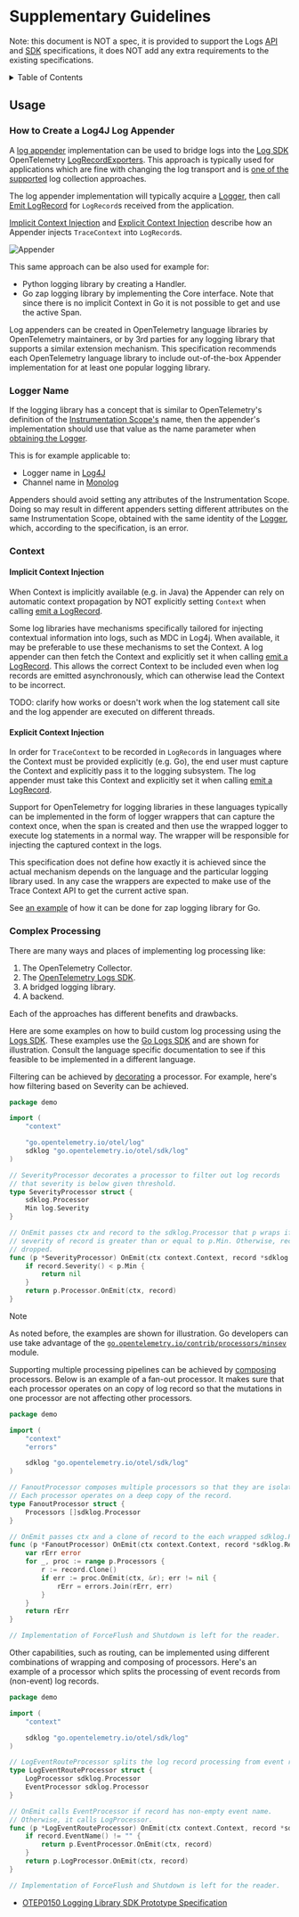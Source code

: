 # Supplementary Guidelines

Note: this document is NOT a spec, it is provided to support the Logs
[API](./api.md) and [SDK](./sdk.md) specifications, it does NOT add any
extra requirements to the existing specifications.

<details>
<summary>Table of Contents</summary>

<!-- Re-generate TOC with `markdown-toc --no-first-h1 -i` -->

<!-- toc -->

- [Usage](#usage)
  * [How to Create a Log4J Log Appender](#how-to-create-a-log4j-log-appender)
  * [Logger Name](#logger-name)
  * [Context](#context)
    + [Implicit Context Injection](#implicit-context-injection)
    + [Explicit Context Injection](#explicit-context-injection)
  * [Complex Processing](#complex-processing)

<!-- tocstop -->

</details>

## Usage

### How to Create a Log4J Log Appender

A [log appender](../glossary.md#log-appender--bridge) implementation can be used
to bridge logs into the [Log SDK](./sdk.md)
OpenTelemetry [LogRecordExporters](sdk.md#logrecordexporter). This approach is
typically used for applications which are fine with changing the log transport
and is [one of the supported](README.md#direct-to-collector) log collection
approaches.

The log appender implementation will typically acquire a
[Logger](./api.md#logger), then
call [Emit LogRecord](./api.md#emit-a-logrecord) for `LogRecord`s
received from the application.

[Implicit Context Injection](#implicit-context-injection)
and [Explicit Context Injection](#explicit-context-injection) describe how an
Appender injects `TraceContext` into `LogRecord`s.

![Appender](img/appender.png)

This same approach can be also used for example for:

- Python logging library by creating a Handler.
- Go zap logging library by implementing the Core interface. Note that since
  there is no implicit Context in Go it is not possible to get and use the
  active Span.

Log appenders can be created in OpenTelemetry language libraries by OpenTelemetry
maintainers, or by 3rd parties for any logging library that supports a similar
extension mechanism. This specification recommends each OpenTelemetry language
library to include out-of-the-box Appender implementation for at least one
popular logging library.

### Logger Name

If the logging library has a concept that is similar to OpenTelemetry's
definition of the [Instrumentation Scope's](../glossary.md#instrumentation-scope)
name, then the appender's implementation should use that value as the
name parameter when [obtaining the Logger](./api.md#get-a-logger).

This is for example applicable to:

- Logger name in [Log4J](https://javadoc.io/doc/org.apache.logging.log4j/log4j-api/latest/org.apache.logging.log4j/org/apache/logging/log4j/Logger.html)
- Channel name in [Monolog](https://github.com/Seldaek/monolog/blob/3.4.0/doc/01-usage.md#leveraging-channels)

Appenders should avoid setting any attributes of the Instrumentation Scope.
Doing so may result in different appenders setting different attributes on the
same Instrumentation Scope, obtained with the same identity of the
[Logger](./api.md#get-a-logger), which, according to the specification,
is an error.

### Context

#### Implicit Context Injection

When Context is implicitly available (e.g. in Java) the Appender can rely on
automatic context propagation by NOT explicitly setting `Context` when
calling [emit a LogRecord](./api.md#emit-a-logrecord).

Some log libraries have mechanisms specifically tailored for injecting
contextual information into logs, such as MDC in Log4j. When available, it may
be preferable to use these mechanisms to set the Context. A log appender can
then fetch the Context and explicitly set it when
calling [emit a LogRecord](./api.md#emit-a-logrecord). This allows the correct Context
to be included even when log records are emitted asynchronously, which can
otherwise lead the Context to be incorrect.

TODO: clarify how works or doesn't work when the log statement call site and the
log appender are executed on different threads.

#### Explicit Context Injection

In order for `TraceContext` to be recorded in `LogRecord`s in languages where
the Context must be provided explicitly (e.g. Go), the end user must capture the
Context and explicitly pass it to the logging subsystem. The log appender must
take this Context and explicitly set it when
calling [emit a LogRecord](./api.md#emit-a-logrecord).

Support for OpenTelemetry for logging libraries in these languages typically can
be implemented in the form of logger wrappers that can capture the context once,
when the span is created and then use the wrapped logger to execute log
statements in a normal way. The wrapper will be responsible for injecting the
captured context in the logs.

This specification does not define how exactly it is achieved since the actual
mechanism depends on the language and the particular logging library used. In
any case the wrappers are expected to make use of the Trace Context API to get
the current active span.

See
[an example](https://github.com/open-telemetry/opentelemetry-go-contrib/blob/aeb198d6de25588afef49545cfa06533d0e67f1d/bridges/otelzap/core.go#L194-L244)
of how it can be done for zap logging library for Go.

### Complex Processing

There are many ways and places of implementing log processing like:

1. The OpenTelemetry Collector.
2. The [OpenTelemetry Logs SDK](sdk.md).
3. A bridged logging library.
4. A backend.

Each of the approaches has different benefits and drawbacks.

Here are some examples on how to build custom log processing using the
[Logs SDK](sdk.md). These examples use the [Go Logs SDK](https://pkg.go.dev/go.opentelemetry.io/otel/sdk/log)
and are shown for illustration. Consult the language specific documentation
to see if this feasible to be implemented in a different language.

<!-- markdownlint-disable no-hard-tabs -->

Filtering can be achieved by [decorating](https://refactoring.guru/design-patterns/decorator)
a processor. For example, here's how filtering based on Severity can be achieved.

```go
package demo

import (
	"context"

	"go.opentelemetry.io/otel/log"
	sdklog "go.opentelemetry.io/otel/sdk/log"
)

// SeverityProcessor decorates a processor to filter out log records
// that severity is below given threshold.
type SeverityProcessor struct {
	sdklog.Processor
	Min log.Severity
}

// OnEmit passes ctx and record to the sdklog.Processor that p wraps if the
// severity of record is greater than or equal to p.Min. Otherwise, record is
// dropped.
func (p *SeverityProcessor) OnEmit(ctx context.Context, record *sdklog.Record) error {
	if record.Severity() < p.Min {
		return nil
	}
	return p.Processor.OnEmit(ctx, record)
}
```

> [!NOTE]
> As noted before, the examples are shown for illustration.
> Go developers can use take advantage of the
> [`go.opentelemetry.io/contrib/processors/minsev`](https://pkg.go.dev/go.opentelemetry.io/contrib/processors/minsev)
> module.

Supporting multiple processing pipelines can be achieved by
[composing](https://refactoring.guru/design-patterns/composite) processors.
Below is an example of a fan-out processor. It makes sure that each processor
operates on an copy of log record so that the mutations in one processor
are not affecting other processors.

```go
package demo

import (
	"context"
	"errors"

	sdklog "go.opentelemetry.io/otel/sdk/log"
)

// FanoutProcessor composes multiple processors so that they are isolated.
// Each processor operates on a deep copy of the record.
type FanoutProcessor struct {
	Processors []sdklog.Processor
}

// OnEmit passes ctx and a clone of record to the each wrapped sdklog.Processor.
func (p *FanoutProcessor) OnEmit(ctx context.Context, record *sdklog.Record) error {
	var rErr error
	for _, proc := range p.Processors {
		r := record.Clone()
		if err := proc.OnEmit(ctx, &r); err != nil {
			rErr = errors.Join(rErr, err)
		}
	}
	return rErr
}

// Implementation of ForceFlush and Shutdown is left for the reader.
```

Other capabilities, such as routing, can be implemented using different
combinations of wrapping and composing of processors. Here's an example
of a processor which splits the processing of event records from (non-event)
log records.

```go
package demo

import (
	"context"

	sdklog "go.opentelemetry.io/otel/sdk/log"
)

// LogEventRouteProcessor splits the log record processing from event record processing.
type LogEventRouteProcessor struct {
	LogProcessor sdklog.Processor
	EventProcessor sdklog.Processor
}

// OnEmit calls EventProcessor if record has non-empty event name.
// Otherwise, it calls LogProcessor.
func (p *LogEventRouteProcessor) OnEmit(ctx context.Context, record *sdklog.Record) error {
	if record.EventName() != "" {
		return p.EventProcessor.OnEmit(ctx, record)
	}
	return p.LogProcessor.OnEmit(ctx, record)
}

// Implementation of ForceFlush and Shutdown is left for the reader.
```

<!-- markdownlint-enable no-hard-tabs -->

- [OTEP0150 Logging Library SDK Prototype Specification](../../oteps/logs/0150-logging-library-sdk.md)
